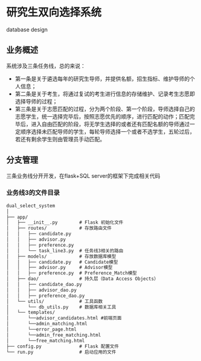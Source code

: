 # 研究生双向选择系统
database design
## 业务概述
系统涉及三条任务线，总的来说：
- 第一条是关于遴选每年的研究生导师，并提供名额，招生指标、维护导师的个人信息；
- 第二条是关于考生，将通过复试的考生进行信息的存储维护、记录考生志愿即选择导师的过程；
- 第三条是关于志愿匹配的过程，分为两个阶段、第一个阶段，导师选择自己的志愿学生，统一选择完毕后，按照志愿优先的顺序，进行匹配的动作；匹配完毕后，进入自由匹配的阶段，将无学生选择的或者还有匹配名额的导师通过一定顺序选择未匹配导师的学生，每轮导师选择一个或者不选学生，五轮过后，若还有剩余学生则由管理员手动匹配。

## 分支管理
三条业务线分开开发，在flask+SQL server的框架下完成相关代码
### 业务线3的文件目录
```md
dual_select_system
│
├── app/
│   ├── __init__.py        # Flask 初始化文件
│   ├── routes/            # 存放路由文件
│   │   ├── candidate.py  
│   │   ├── advisor.py  
│   │   ├── preference.py 
│   │   └── task_line3.py  # 任务线3相关的路由
│   ├── models/            # 存放数据库模型
│   │   ├── candidate.py   # Candidate模型
│   │   ├── advisor.py     # Advisor模型
│   │   ├── preference.py  # Preference_Match模型
│   ├── dao/               # 持久层（Data Access Objects）
│   │   ├── candidate_dao.py
│   │   ├── advisor_dao.py
│   │   ├── preference_dao.py
│   └── utils/             # 工具函数
│       └── db_utils.py    # 数据库相关工具
│   └── templates/ 
│       └──advisor_candidates.html #前端页面 
│       └──admin_matching.html
│       └──error_page.html
│       └──admin_free_matching.html
│       └──free_matching.html
├── config.py              # Flask 配置文件
└── run.py                 # 启动应用的文件
```
